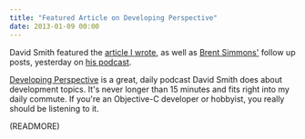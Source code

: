 ```yaml
---
title: "Featured Article on Developing Perspective"
date: 2013-01-09 00:00
---
```


David Smith featured the [article I wrote](/blog/seven-deadly-sins-of-modern-objective-c), as well as [Brent Simmons'](http://inessential.com/2012/12/31/coders_in_the_hands_of_an_angry_god) follow up posts, yesterday on [his podcast](http://developingperspective.com/2013/01/08/103/).

[Developing Perspective](http://developingperspective.com) is a great, daily podcast David Smith does about development topics. It's never longer than 15 minutes and fits right into my daily commute. If you're an Objective-C developer or hobbyist, you really should be listening to it.

(READMORE)
